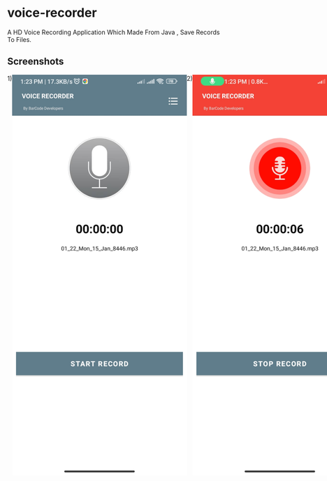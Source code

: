 # voice-recorder
A HD Voice Recording Application Which Made From Java , Save Records To Files.

## Screenshots
<div style="display:flex;">
1)
<img src="/screenshots/Screenshot_2024_01_15_13_23_10_130_com_voice_recorder_barcode.jpg" alt="" style="width:400px; height:auto; object-fit:contain;">
2)
<img src="/screenshots/Screenshot_2024_01_15_13_23_16_922_com_voice_recorder_barcode.jpg" alt="" style="width:400px; height:auto; object-fit:contain;">
3)
<img src="/screenshots/Screenshot_2024_01_15_13_23_22_055_com_voice_recorder_barcode.jpg" alt="" style="width:400px; height:auto; object-fit:contain;">
4)
<img src="/screenshots/Screenshot_2024_01_15_13_23_27_185_com_voice_recorder_barcode.jpg" alt="" style="width:400px; height:auto; object-fit:contain;">
5)
<img src="/screenshots/Screenshot_2024_01_15_13_23_30_970_com_voice_recorder_barcode.jpg" alt="" style="width:400px; height:auto; object-fit:contain;">
</div>
